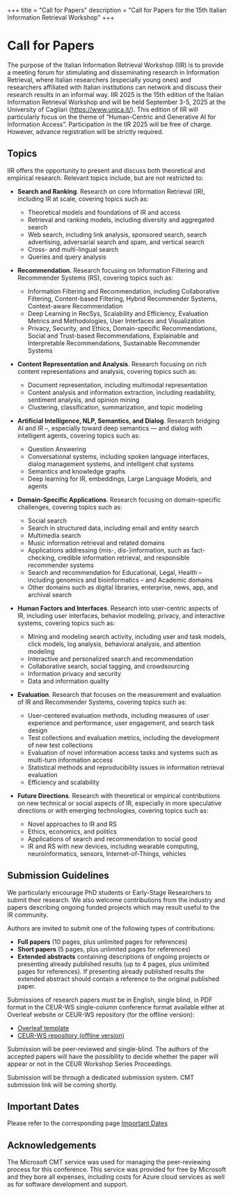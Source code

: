 +++
title = "Call for Papers"
description = "Call for Papers for the 15th Italian Information Retrieval Workshop"
+++

# Call for Papers

The purpose of the Italian Information Retrieval Workshop (IIR) is to provide a meeting forum for stimulating and disseminating research in Information Retrieval, where Italian researchers (especially young ones) and researchers affiliated with Italian institutions can network and discuss their research results in an informal way.
IIR 2025 is the 15th edition of the Italian Information Retrieval Workshop and will be held September 3-5, 2025 at the University of Cagliari (https://www.unica.it/).
This edition of IIR will particularly focus on the theme of “Human-Centric and Generative AI for Information Access”. 
Participation in the IIR 2025 will be free of charge. However, advance registration will be strictly required.

## Topics

IIR offers the opportunity to present and discuss both theoretical and empirical research. Relevant topics include, but are not restricted to:

- **Search and Ranking**. Research on core Information Retrieval (IR), including IR at scale, covering topics such as:
    - Theoretical models and foundations of IR and access
    - Retrieval and ranking models, including diversity and aggregated search
    - Web search, including link analysis, sponsored search, search advertising, adversarial search and spam, and vertical search
    - Cross- and multi-lingual search
    - Queries and query analysis

- **Recommendation**. Research focusing on Information Filtering and Recommender Systems (RS), covering topics such as:
    - Information Filtering and Recommendation, including Collaborative Filtering, Content-based Filtering, Hybrid Recommender Systems, Context-aware Recommendation
    - Deep Learning in RecSys, Scalability and Efficiency, Evaluation Metrics and Methodologies, User Interfaces and Visualization
    - Privacy, Security, and Ethics, Domain-specific Recommendations, Social and Trust-based Recommendations, Explainable and Interpretable Recommendations, Sustainable Recommender Systems

- **Content Representation and Analysis**. Research focusing on rich content representations and analysis, covering topics such as:
    - Document representation, including multimodal representation
    - Content analysis and information extraction, including readability, sentiment analysis, and opinion mining
    - Clustering, classification, summarization, and topic modeling

- **Artificial Intelligence, NLP, Semantics, and Dialog**. Research bridging AI and IR –, especially toward deep semantics — and dialog with intelligent agents, covering topics such as:
    - Question Answering
    - Conversational systems, including spoken language interfaces, dialog management systems, and intelligent chat systems
    - Semantics and knowledge graphs
    - Deep learning for IR, embeddings, Large Language Models, and agents

- **Domain-Specific Applications**. Research focusing on domain-specific challenges, covering topics such as:
    - Social search
    - Search in structured data, including email and entity search
    - Multimedia search
    - Music information retrieval and related domains
    - Applications addressing {mis-, dis-}information, such as fact-checking, credible information retrieval, and responsible recommender systems
    - Search and recommendation for Educational, Legal, Health – including genomics and bioinformatics – and Academic domains
    - Other domains such as digital libraries, enterprise, news, app, and archival search

- **Human Factors and Interfaces**. Research into user-centric aspects of IR, including user interfaces, behavior modeling, privacy, and interactive systems, covering topics such as:
    - Mining and modeling search activity, including user and task models, click models, log analysis, behavioral analysis, and attention modeling
    - Interactive and personalized search and recommendation
    - Collaborative search, social tagging, and crowdsourcing
    - Information privacy and security
    - Data and information quality

- **Evaluation**. Research that focuses on the measurement and evaluation of IR and Recommender Systems, covering topics such as:
    - User-centered evaluation methods, including measures of user experience and performance, user engagement, and search task design
    - Test collections and evaluation metrics, including the development of new test collections
    - Evaluation of novel information access tasks and systems such as multi-turn information access
    - Statistical methods and reproducibility issues in information retrieval evaluation
    - Efficiency and scalability

- **Future Directions**. Research with theoretical or empirical contributions on new technical or social aspects of IR, especially in more speculative directions or with emerging technologies, covering topics such as:
    - Novel approaches to IR and RS
    - Ethics, economics, and politics
    - Applications of search and recommendation to social good
    - IR and RS with new devices, including wearable computing, neuroinformatics, sensors, Internet-of-Things, vehicles

## Submission Guidelines

We particularly encourage PhD students or Early-Stage Researchers to submit their research. We also welcome contributions from the industry and papers describing ongoing funded projects which may result useful to the IR community.

Authors are invited to submit one of the following types of contributions:
- **Full papers** (10 pages, plus unlimited pages for references)
- **Short papers** (5 pages, plus unlimited pages for references)
- **Extended abstracts** containing descriptions of ongoing projects or presenting already published results (up to 4 pages, plus unlimited pages for references). If presenting already published results the extended abstract should contain a reference to the original published paper.

Submissions of research papers must be in English, single blind, in PDF format in the CEUR-WS single-column conference format available either at Overleaf website or CEUR-WS repository (for the offline version):

- [Overleaf template](https://www.overleaf.com/latex/templates/template-for-submissions-to-ceur-workshop-proceedings-ceur-ws-dot-org/wqyfdgftmcfw)
- [CEUR-WS repository (offline version)](https://ceur-ws.org/Vol-XXX/CEURART.zip)

Submission will be peer-reviewed and single-blind. The authors of the accepted papers will have the possibility to decide whether the paper will appear or not in the CEUR Workshop Series Proceedings.

Submission will be through a dedicated submission system. CMT submission link will be coming shortly.

## Important Dates

Please refer to the corresponding page [Important Dates](/important-dates/)

## Acknowledgements

The Microsoft CMT service was used for managing the peer-reviewing process for this conference. This service was provided for free by Microsoft and they bore all expenses, including costs for Azure cloud services as well as for software development and support.